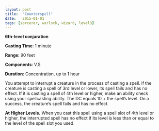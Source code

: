 ```yaml
---
layout: post
title:  "Counterspell"
date:   2015-01-01
tags: [sorcerer, warlock, wizard, level3]
---
```


**6th-level conjuration**

**Casting Time**: 1 minute

**Range**: 90 feet

**Components**: V,S

**Duration**: Concentration, up to 1 hour

You attempt to interrupt a creature in the process of casting a spell. If the creature is casting a spell of 3rd level or lower, its spell fails and has no effect. If it is casting a spell of 4th level or higher, make an ability check using your spellcasting ability. The DC equals 10 + the spell’s level. On a success, the creature’s spell fails and has no effect.

**At Higher Levels.** When you cast this spell using a spell slot of 4th level or higher, the interrupted spell has no effect if its level is less than or equal to the level of the spell slot you used.
